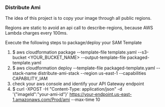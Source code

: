 ### Distribute Ami

The idea of this project is to copy your image through all public regions.

Regions are static to avoid an api call to describe-regions, because AWS Lambda charges every 100ms.

Execute the following steps to package/deploy your SAM Template

1. $ aws cloudformation package --template-file template.yaml --s3-bucket <YOUR_BUCKET_NAME> --output-template-file packaged-template.yaml
2. $ aws cloudformation deploy --template-file packaged-template.yaml --stack-name distribute-ami-stack --region us-east-1 --capabilities CAPABILITY_IAM
3. check your aws console and identify your API Gateway endpoint
4. $ curl -XPOST -H "Content-Type: application/json" -d '{"imageId":"your-ami-id"}' https://your-endpoint.us-east-1.amazonaws.com/Prod/ami --max-time 10